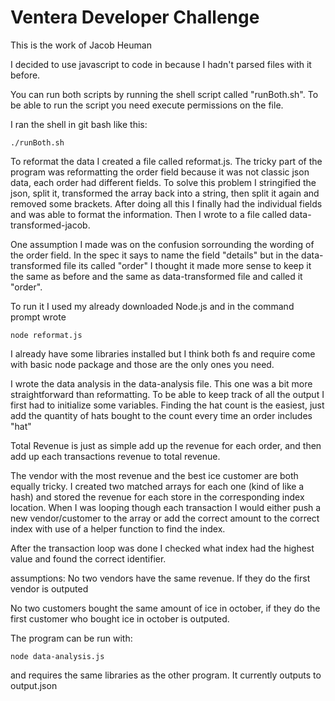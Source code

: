 # Ventera Developer Challenge

This is the work of Jacob Heuman

I decided to use javascript to code in because I hadn't parsed files with it before.

You can run both scripts by running the shell script called "runBoth.sh". To be able to run the script you need execute permissions on the file.

I ran the shell in git bash like this:

```
./runBoth.sh
```

To reformat the data I created a file called reformat.js.
The tricky part of the program was reformatting the order field because it
was not classic json data, each order had different fields. To solve this problem
I stringified the json, split it, transformed the array back into a string, then
split it again and removed some brackets. After doing all this I finally had the
individual fields and was able to format the information. Then I wrote to a
file called data-transformed-jacob.

One assumption I made was on the confusion sorrounding the wording of the order
field. In the spec it says to name the field "details" but in the data-transformed
file its called "order" I thought it made more sense to keep it the same as
before and the same as data-transformed file and called it "order".

To run it I used my already downloaded Node.js and in the command prompt wrote

```
node reformat.js
```


I already have some libraries installed but I think both fs and require come with
basic node package and those are the only ones you need.


I wrote the data analysis in the data-analysis file. This one was a bit more straightforward than reformatting. To be able to keep track of all the output I first had to initialize some variables. Finding the hat count is the easiest, just add the quantity of hats bought to the count every time an order includes "hat"

Total Revenue is just as simple add up the revenue for each order, and then add up each transactions revenue to total revenue.

The vendor with the most revenue and the best ice customer are both equally tricky. I created two matched arrays for each one (kind of like a hash) and stored the revenue for each store in the corresponding index location. When I was looping though each transaction I would either push a new vendor/customer to the array or add the correct amount to the correct index with use of a helper function to find the index.

After the transaction loop was done I checked what index had the highest value and found the correct identifier.

assumptions: No two vendors have the same revenue. If they do the first vendor
is outputed

No two customers bought the same amount of ice in october, if they do the first
customer who bought ice in october is outputed.

The program can be run with:

```
node data-analysis.js
```

and requires the same libraries as the other program. It currently outputs to output.json
